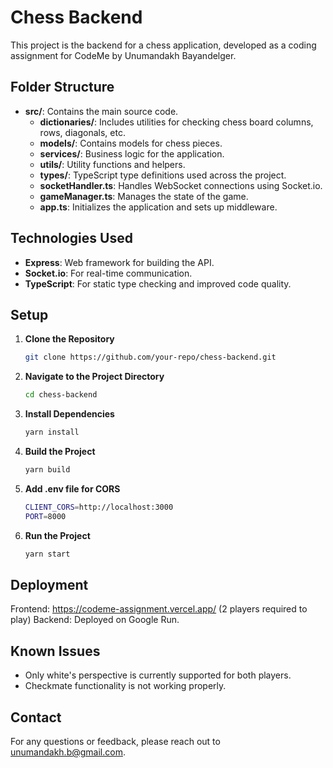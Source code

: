 # Chess Backend

This project is the backend for a chess application, developed as a coding assignment for CodeMe by Unumandakh Bayandelger.

## Folder Structure

- **src/**: Contains the main source code.
  - **dictionaries/**: Includes utilities for checking chess board columns, rows, diagonals, etc.
  - **models/**: Contains models for chess pieces.
  - **services/**: Business logic for the application.
  - **utils/**: Utility functions and helpers.
  - **types/**: TypeScript type definitions used across the project.
  - **socketHandler.ts**: Handles WebSocket connections using Socket.io.
  - **gameManager.ts**: Manages the state of the game.
  - **app.ts**: Initializes the application and sets up middleware.

## Technologies Used

- **Express**: Web framework for building the API.
- **Socket.io**: For real-time communication.
- **TypeScript**: For static type checking and improved code quality.

## Setup

1. **Clone the Repository**

   ```bash
   git clone https://github.com/your-repo/chess-backend.git
   ```

2. **Navigate to the Project Directory**

   ```bash
   cd chess-backend
   ```

3. **Install Dependencies**

   ```bash
   yarn install
   ```

4. **Build the Project**

   ```bash
   yarn build
   ```

5. **Add .env file for CORS**

   ```bash
   CLIENT_CORS=http://localhost:3000
   PORT=8000
   ```

6. **Run the Project**

   ```bash
   yarn start
   ```

## Deployment

Frontend: https://codeme-assignment.vercel.app/
(2 players required to play)
Backend: Deployed on Google Run.

## Known Issues

- Only white's perspective is currently supported for both players.
- Checkmate functionality is not working properly.

## Contact

For any questions or feedback, please reach out to unumandakh.b@gmail.com.
